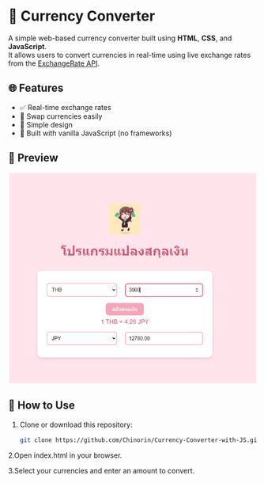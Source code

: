 # 💱 Currency Converter

A simple web-based currency converter built using **HTML**, **CSS**, and **JavaScript**.  
It allows users to convert currencies in real-time using live exchange rates from the [ExchangeRate API](https://www.exchangerate-api.com/).

## 🌐 Features

- ✅ Real-time exchange rates
- 🔄 Swap currencies easily
- 📱 Simple design
- 🔧 Built with vanilla JavaScript (no frameworks)

## 📸 Preview

<p align="center">
  <img src="preview.PNG" width="500" />
</p>

## 🚀 How to Use

1. Clone or download this repository:
   ```bash
   git clone https://github.com/Chinorin/Currency-Converter-with-JS.git
2.Open index.html in your browser.

3.Select your currencies and enter an amount to convert.   
